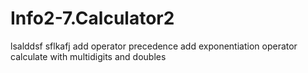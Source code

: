 # Info2-7.Calculator2
lsalddsf      sflkafj
add operator precedence        add exponentiation operator
    calculate with multidigits and doubles   

